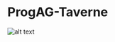 # ProgAG-Taverne


![alt text](https://www.deutsch-perfekt.com/sites/deutsch-perfekt.spotlight-verlag.de/files/styles/mode_content/public/2021-03/bier.jpg?h=37fbd973&itok=WeRRjuaQ)
